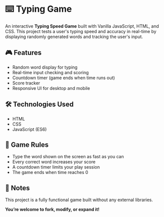 # ⌨️ Typing Game

An interactive **Typing Speed Game** built with Vanilla JavaScript, HTML, and CSS. This project tests a user's typing speed and accuracy in real-time by displaying randomly generated words and tracking the user's input.

## 🎮 Features

- Random word display for typing
- Real-time input checking and scoring
- Countdown timer (game ends when time runs out)
- Score tracker
- Responsive UI for desktop and mobile

## 🛠 Technologies Used

- HTML
- CSS
- JavaScript (ES6)

## 🧩 Game Rules

- Type the word shown on the screen as fast as you can
- Every correct word increases your score
- A countdown timer limits your play session
- The game ends when time reaches 0

## 📢 Notes

This project is a fully functional game built without any external libraries. 

**You’re welcome to fork, modify, or expand it!**
